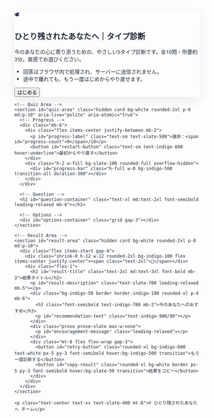 <!DOCTYPE html>
<html lang="ja">
<head>
  <meta charset="utf-8" />
  <meta name="viewport" content="width=device-width, initial-scale=1" />
  <title>ひとり残されたあなたへ｜タイプ診断</title>
  <meta name="description" content="感情や今の状態に寄り添う5タイプ診断。数分で結果がわかります。" />
  <link rel="preconnect" href="https://fonts.googleapis.com">
  <link rel="preconnect" href="https://fonts.gstatic.com" crossorigin>
  <link href="https://fonts.googleapis.com/css2?family=Noto+Sans+JP:wght@400;600;700&display=swap" rel="stylesheet">
  <script src="https://cdn.tailwindcss.com"></script>
  <style>
    :root {
      --brand:#6b8afd; /* 優しい青 */
      --brand-2:#a7b8ff; /* 補助の淡い青 */
      --ink:#1f2937;
    }
    body { font-family: 'Noto Sans JP', system-ui, -apple-system, "Segoe UI", Roboto, Helvetica, Arial, "Apple Color Emoji", "Segoe UI Emoji"; color: var(--ink); }
    .card { box-shadow: 0 10px 30px rgba(0,0,0,.08); }
    .fade-enter { opacity: 0; transform: translateY(6px); }
    .fade-enter-active { opacity: 1; transform: translateY(0); transition: all .25s ease; }
    .opt-btn:focus-visible { outline: 3px solid var(--brand-2); outline-offset: 3px; }
  </style>
</head>
<body class="min-h-screen bg-gradient-to-b from-white to-slate-50">
  <main class="mx-auto max-w-3xl px-4 py-10">
    <!-- Top Page -->
    <section id="top-page" class="card bg-white rounded-2xl p-8 md:p-10">
      <div class="flex items-start gap-4">
        <div class="shrink-0 h-12 w-12 rounded-2xl bg-indigo-100 flex items-center justify-center"><span class="text-2xl">🕊️</span></div>
        <div class="flex-1">
          <h1 class="text-2xl md:text-3xl font-bold leading-tight mb-3">ひとり残されたあなたへ｜タイプ診断</h1>
          <p class="text-slate-600 mb-6">今のあなたの心に寄り添うための、やさしい5タイプ診断です。全10問・所要約3分。直感でお選びください。</p>
          <ul class="text-slate-500 text-sm list-disc pl-5 space-y-1 mb-6">
            <li>回答はブラウザ内で処理され、サーバーに送信されません。</li>
            <li>途中で離れても、もう一度はじめからやり直せます。</li>
          </ul>
          <button id="start-button" class="inline-flex items-center gap-2 rounded-xl bg-indigo-600 text-white px-6 py-3 font-semibold hover:bg-indigo-500 transition focus-visible:outline focus-visible:outline-2 focus-visible:outline-offset-2 focus-visible:outline-indigo-400">
            はじめる
          </button>
        </div>
      </div>
    </section>

    <!-- Quiz Area -->
    <section id="quiz-area" class="hidden card bg-white rounded-2xl p-8 md:p-10" aria-live="polite" aria-atomic="true">
      <!-- Progress -->
      <div class="mb-6">
        <div class="flex items-center justify-between mb-2">
          <p id="progress-label" class="text-sm text-slate-500">進捗：<span id="progress-count">0</span>/10</p>
          <button id="restart-button" class="text-sm text-indigo-600 hover:underline">最初からやり直す</button>
        </div>
        <div class="h-2 w-full bg-slate-100 rounded-full overflow-hidden">
          <div id="progress-bar" class="h-full w-0 bg-indigo-500 transition-all duration-300"></div>
        </div>
      </div>

      <!-- Question -->
      <h2 id="question-container" class="text-xl md:text-2xl font-semibold leading-relaxed mb-6"></h2>

      <!-- Options -->
      <div id="options-container" class="grid gap-3"></div>
    </section>

    <!-- Result Area -->
    <section id="result-area" class="hidden card bg-white rounded-2xl p-8 md:p-10">
      <div class="flex items-start gap-4">
        <div class="shrink-0 h-12 w-12 rounded-2xl bg-indigo-100 flex items-center justify-center"><span class="text-2xl">🌿</span></div>
        <div class="flex-1">
          <h2 id="result-title" class="text-2xl md:text-3xl font-bold mb-3">結果タイトル</h2>
          <p id="result-description" class="text-slate-700 leading-relaxed mb-5"></p>
          <div class="bg-indigo-50 border border-indigo-100 rounded-xl p-4 mb-6">
            <h3 class="font-semibold text-indigo-700 mb-2">今のあなたへのおすすめ</h3>
            <p id="recommendation-text" class="text-indigo-900/90"></p>
          </div>
          <div class="prose prose-slate max-w-none">
            <p id="encouragement-message" class="leading-relaxed"></p>
          </div>
          <div class="mt-8 flex flex-wrap gap-3">
            <button id="retry-button" class="rounded-xl bg-indigo-600 text-white px-5 py-3 font-semibold hover:bg-indigo-500 transition">もう一度診断する</button>
            <button id="copy-result" class="rounded-xl bg-white border px-5 py-3 font-semibold hover:bg-slate-50 transition">結果をコピー</button>
          </div>
        </div>
      </div>
    </section>

    <p class="text-center text-xs text-slate-400 mt-8">© ひとり残されたあなたへ チーム</p>
  </main>

  <script>
  document.addEventListener('DOMContentLoaded', () => {
    const startButton = document.getElementById('start-button');
    const topPage = document.getElementById('top-page');
    const quizArea = document.getElementById('quiz-area');
    const questionContainer = document.getElementById('question-container');
    const optionsContainer = document.getElementById('options-container');
    const resultArea = document.getElementById('result-area');
    const resultTitle = document.getElementById('result-title');
    const resultDescription = document.getElementById('result-description');
    const recommendationText = document.getElementById('recommendation-text');
    const encouragementMessage = document.getElementById('encouragement-message');
    const progressBar = document.getElementById('progress-bar');
    const progressCount = document.getElementById('progress-count');
    const restartButton = document.getElementById('restart-button');
    const retryButton = document.getElementById('retry-button');
    const copyButton = document.getElementById('copy-result');

    let currentQuestionIndex = 0;
    const typeScores = { 1: 0, 2: 0, 3: 0, 4: 0, 5: 0 };

    const questions = [
        {
            question: "Q1. 忙しい毎日のふとした瞬間に、どんな感情が心に浮かびますか？",
            options: [
                { text: "「どうして私だけ…」という、やり場のない寂しさ", type: 1 },
                { text: "「このままでいいのかな…」という、漠然とした不安や焦り", type: 2 },
                { text: "「私がしっかりしなきゃ…」と、自分を奮い立たせる使命感", type: 3 },
                { text: "「もう何もかも嫌だ…」と、投げ出したくなるような無力感", type: 4 },
                { text: "「私のせいだ」と自分を責めてしまう気持ち", type: 5 }
            ]
        },
        {
            question: "Q2. 自分の未来について考えるとき、最も強く感じることは？",
            options: [
                { text: "誰かそばで支えてくれる人がいてくれたらいいのに", type: 1 },
                { text: "自分に何ができるか、新しいことを学んでみたい", type: 2 },
                { text: "どんな困難も、きっと乗り越えられるはず", type: 3 },
                { text: "ただただ、穏やかに過ごしたい", type: 4 },
                { text: "「私がちゃんとしないと」と、子どもへの責任感に押しつぶされそうになる", type: 5 }
            ]
        },
        {
            question: "Q3. 誰かに悩みを話すとしたら、どんな言葉で伝えたいですか？",
            options: [
                { text: "「本当はつらかったんだよ」と、ありのままの気持ちを打ち明けたい", type: 1 },
                { text: "「私はこれからどうしたらいいんだろう」と、具体的なアドバイスが欲しい", type: 2 },
                { text: "「私、最近頑張ってるんだ」と、努力を認めてもらいたい", type: 3 },
                { text: "誰にも話さず、自分の心の中でそっと整理したい", type: 4 },
                { text: "「あの時、もっと…」と、後悔を打ち明けたい", type: 5 }
            ]
        },
        {
            question: "Q4. パートナーとの思い出を振り返る時、どんな気持ちになりますか？",
            options: [
                { text: "楽しかった過去の記憶に、胸が締め付けられるように切なくなる", type: 1 },
                { text: "「こうすればよかった」と、自分を責めてしまう", type: 2 },
                { text: "「たくさんの愛をもらっていたな」と、感謝の気持ちが湧いてくる", type: 3 },
                { text: "あまり考えないようにしている。思い出すとつらくなるから", type: 4 },
                { text: "「どうしてこんなことになってしまったの？」と、問いかける", type: 5 }
            ]
        },
        {
            question: "Q5. 子育てで大変な時、「自分」がどうなることを一番望みますか？",
            options: [
                { text: "「一人じゃないよ」と誰かにそっと肩を叩いてもらいたい", type: 1 },
                { text: "「よく頑張ってるね」と自分を褒めてあげられるようになりたい", type: 2 },
                { text: "子どもに優しく接したいのに、なぜか強く当たってしまう自分を変えたい", type: 3 },
                { text: "ただひたすらに、何もかも忘れてゆっくり休みたい", type: 4 },
                { text: "パートナーのせいで、こんなことになってしまったと思ってしまう", type: 5 }
            ]
        },
        {
            question: "Q6. 友人や知人がSNSで楽しそうな様子をアップしているのを見たとき、どう感じますか？",
            options: [
                { text: "いいなと思う反面、なぜか孤独を感じてしまう", type: 1 },
                { text: "私は私、と割り切り、自分の人生を見つめ直すきっかけにする", type: 2 },
                { text: "羨ましい気持ちより、「私も頑張らなきゃ」とモチベーションになる", type: 3 },
                { text: "見ないようにする。疲れてしまうから", type: 4 },
                { text: "「あの人だったら、こんなときどう思うんだろう？」と考える", type: 5 }
            ]
        },
        {
            question: "Q7. パートナーの死因について、誰かに聞かれた時、どう感じますか？",
            options: [
                { text: "聞かれることが怖い。どう答えたらいいか、いつも悩んでしまう", type: 1 },
                { text: "「これも私自身の成長の機会だ」と、前向きな意味を見出したい", type: 2 },
                { text: "相手に心配をかけたくないから、つい元気なふりをしてしまう", type: 3 },
                { text: "誰も私のことを深く聞かないでほしいと願う", type: 4 },
                { text: "「あの人は決して孤独ではなかった」と、自分の気持ちを伝えたい", type: 5 }
            ]
        },
        {
            question: "Q8. 感情が揺れ動く時、それをどう処理することが多いですか？",
            options: [
                { text: "涙を流すなど、感情を外に出すことで心を落ち着かせる", type: 1 },
                { text: "なぜそう感じたのか、原因を突き詰めて考える", type: 2 },
                { text: "家事をしたり、体を動かしたりして、気分転換をする", type: 3 },
                { text: "感情に気づかないふりをして、やり過ごす", type: 4 },
                { text: "「どうして私を置いていったの？」と、心の中で問いかける", type: 5 }
            ]
        },
        {
            question: "Q9. 新しいことを始めようとするとき、あなたの背中を押すものは何ですか？",
            options: [
                { text: "誰かから「やってみたら？」と後押しされること", type: 1 },
                { text: "「これをやれば変われるかも」という期待感", type: 2 },
                { text: "「私が頑張ることで、子どももきっと喜ぶ」という気持ち", type: 3 },
                { text: "「今の状態から抜け出したい」という強い衝動", type: 4 },
                { text: "「あの人もきっと応援してくれている」という思い", type: 5 }
            ]
        },
        {
            question: "Q10. 仕事やキャリアについて考えたとき、今一番頭に浮かぶのは？",
            options: [
                { text: "信頼できる仲間と一緒に、何か新しいことを始めたい", type: 1 },
                { text: "働きたい気持ちはあるけれど、今は心と体の調子を整えることが先決だ", type: 2 },
                { text: "もう一度、社会で活躍して子どもに誇らしい姿を見せたい", type: 3 },
                { text: "何もかも忘れて、ゆっくりと休む時間が欲しい", type: 4 },
                { text: "あの人がいた頃、仕事や働き方についてもっと話しておけばよかった", type: 5 }
            ]
        }
    ];

    const results = {
        1: {
            title: "タイプ1. 感情を分かち合う「共感の処方箋」タイプ",
            description: "誰にも話せない孤独や寂しさを感じ、心の中の感情を誰かと分かち合いたいと願っているあなた。一人で頑張ることに疲れてしまい、周囲にSOSを出せないでいるかもしれません。本当は「つらい」と泣き言を言える場所を探しています。",
            recommendation: "自分の感情をありのままに話せる相手を探すこと。同じような経験をした人たちのコミュニティに参加してみるのも良いでしょう。勇気を出して一歩踏み出すことで、孤独から解放され、心からの安らぎを得られます。"
        },
        2: {
            title: "タイプ2. 自分の心を育む「内省の処方箋」タイプ",
            description: "漠然とした不安や焦りを抱え、「これからどう生きていけばいいのか」と自問自答しているあなた。未来への見通しが立たず、自分軸を見失いがちです。過去を振り返り、「こうすればよかった」と自分を責めてしまうことも。でも、それは自分と真剣に向き合いたいという心の現れです。",
            recommendation: "自分の心を深く見つめ直す時間を持つこと。感情や思考をノートに書き出してみたり、本を読んでヒントを得たりするのも効果的です。自分の価値観や本当に大切にしたいことを見つけることで、未来への道筋が見えてきます。"
        },
        3: {
            title: "タイプ3. 頑張る自分を認める「行動の処方箋」タイプ",
            description: "子どものため、未来のために「私が頑張らなきゃ」と自分を奮い立たせているあなた。感情を後回しにし、行動することで前向きになろうとします。弱音を吐くことを良しとせず、頑張る自分を認めてもらいたい、という強い思いを秘めています。",
            recommendation: "努力している自分を客観的に認め、心から褒めてあげること。完璧を求めすぎず、時には誰かに甘えたり、頼ったりする時間も大切です。頑張ってきた自分を肯定することで、本当の意味での強さが育まれます。"
        },
        4: {
            title: "タイプ4. 心を解き放つ「休息の処方箋」タイプ",
            description: "もう何もかも嫌だと感じたり、無力感に襲われたりすることがあるあなた。心身ともに疲れ果て、自分でも気づかないうちに感情にフタをしてしまっているかもしれません。今は「頑張る」ことよりも、心を解き放ち、ただひたすらに休むことが何よりも大切です。",
            recommendation: "感情を無理にコントロールしようとせず、心と体を休ませることを最優先してください。一人で静かに過ごす時間を作ったり、好きなことに没頭したりと、自分を甘やかす時間を取りましょう。心に余裕ができた時、また少しずつ前に進む力が湧いてきます。"
        },
        5: {
            title: "タイプ5. 後悔を乗り越える「対話の処方箋」タイプ",
            description: "パートナーとの間に未完了の感情や、伝えきれなかった思いがあるあなた。心の奥底に後悔や罪悪感を抱えており、それが未来へ進む足を止めてしまっているようです。もう一度ちゃんと話したい、問いかけたいという心の声に耳を傾ける時が来ています。",
            recommendation: "実際に声に出して、パートナーに話しかけてみることです。日記に思いを綴ったり、手紙を書いてみたりするのも良いでしょう。心の中で対話を重ねることで、伝えきれなかった思いを整理し、自分を許し、心のわだかまりを解き放つことができます。"
        }
    };

    const encouragement = "診断はいかがでしたか？<br><br>もし今、あなたが孤独を感じていたり、未来への不安を抱えていたりしても、決して一人ではありません。<br><br>あなたの感情に蓋をせず、ありのままのあなたを受け入れることから、一歩ずつ前に進んでいくことができます。勇気づけとは、特別なことではありません。今のあなたの「頑張り」を認めることから始まります。<br><br>私たち『ひとり残されたあなたへ』チームは、いつでもあなたの心の声に耳を傾け、隣でそっと寄り添います。<br><br>あなたの心が穏やかになることを、心から願っています。";

    // UI helpers
    function show(el) { el.classList.remove('hidden'); el.classList.add('fade-enter'); requestAnimationFrame(() => { el.classList.add('fade-enter-active'); }); setTimeout(()=>{ el.classList.remove('fade-enter','fade-enter-active'); }, 280); }
    function hide(el) { el.classList.add('hidden'); }

    function resetState() {
      currentQuestionIndex = 0;
      for (const k in typeScores) typeScores[k] = 0;
      optionsContainer.innerHTML = '';
      updateProgressBar();
      progressCount.textContent = '0';
    }

    function updateProgressBar() {
      const progress = (currentQuestionIndex / questions.length) * 100;
      progressBar.style.width = `${progress}%`;
      progressCount.textContent = String(currentQuestionIndex);
    }

    function renderOptions(opts) {
      optionsContainer.innerHTML = '';
      opts.forEach((option) => {
        const btn = document.createElement('button');
        btn.type = 'button';
        btn.className = 'opt-btn text-left w-full rounded-xl border p-4 hover:bg-slate-50 transition focus:outline-none';
        btn.innerHTML = `<span class="block font-semibold">${option.text}</span>`;
        btn.setAttribute('aria-label', option.text);
        btn.addEventListener('click', () => selectAnswer(option.type));
        optionsContainer.appendChild(btn);
      });
    }

    function displayQuestion() {
      if (currentQuestionIndex < questions.length) {
        const q = questions[currentQuestionIndex];
        questionContainer.textContent = q.question;
        renderOptions(q.options);
        updateProgressBar();
      } else {
        showResult();
      }
    }

    function selectAnswer(type) {
      typeScores[type]++;
      currentQuestionIndex++;
      displayQuestion();
    }

    function showResult() {
      hide(quizArea);
      const [resultType, result] = computeResult();
      resultTitle.textContent = result.title;
      resultDescription.textContent = result.description;
      recommendationText.textContent = result.recommendation;
      encouragementMessage.innerHTML = encouragement;
      show(resultArea);
    }

    function computeResult() {
      let resultType = 1, maxScore = -1;
      for (const type in typeScores) {
        const score = typeScores[type];
        if (score > maxScore) { maxScore = score; resultType = parseInt(type, 10); }
      }
      return [resultType, results[resultType]];
    }

    // Event bindings
    startButton.addEventListener('click', () => {
      hide(topPage);
      resetState();
      show(quizArea);
      displayQuestion();
    });

    restartButton.addEventListener('click', () => {
      resetState();
      displayQuestion();
    });

    if (retryButton) {
      retryButton.addEventListener('click', () => {
        hide(resultArea);
        resetState();
        show(quizArea);
        displayQuestion();
      });
    }

    if (copyButton) {
      copyButton.addEventListener('click', async () => {
        const text = `【診断結果】\n${resultTitle.textContent}\n\n${resultDescription.textContent}\n\nおすすめ：${recommendationText.textContent}`;
        try {
          await navigator.clipboard.writeText(text);
          copyButton.textContent = 'コピーしました';
          setTimeout(()=> copyButton.textContent = '結果をコピー', 2000);
        } catch (e) {
          alert('コピーに失敗しました');
        }
      });
    }
  });
  </script>
</body>
</html>
